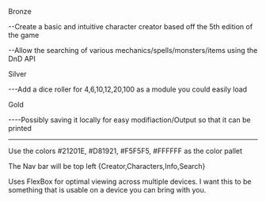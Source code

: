 Bronze

--Create a basic and intuitive character creator based off the 5th edition of the game

--Allow the searching of various mechanics/spells/monsters/items using the DnD API

Silver

---Add a dice roller for 4,6,10,12,20,100 as a module you could easily load

Gold

----Possibly saving it locally for easy modifiaction/Output so that it can be printed

______________________________________________________________

Use the colors #21201E, #D81921, #F5F5F5, #FFFFFF as the color pallet

The Nav bar will be top left {Creator,Characters,Info,Search}

Uses FlexBox for optimal viewing across multiple devices. I want this to be something that is usable on a device you can bring with you.

